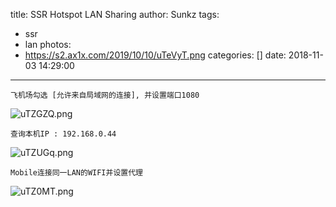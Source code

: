 title: SSR Hotspot LAN Sharing
author: Sunkz
tags:
  - ssr
  - lan
photos:
 - https://s2.ax1x.com/2019/10/10/uTeVyT.png
categories: []
date: 2018-11-03 14:29:00

---

```
飞机场勾选 [允许来自局域网的连接], 并设置端口1080
```

![uTZGZQ.png](https://s2.ax1x.com/2019/10/10/uTZGZQ.png)

```
查询本机IP : 192.168.0.44
```

![uTZUGq.png](https://s2.ax1x.com/2019/10/10/uTZUGq.png)

```
Mobile连接同一LAN的WIFI并设置代理
```

![uTZ0MT.png](https://s2.ax1x.com/2019/10/10/uTZ0MT.png)

